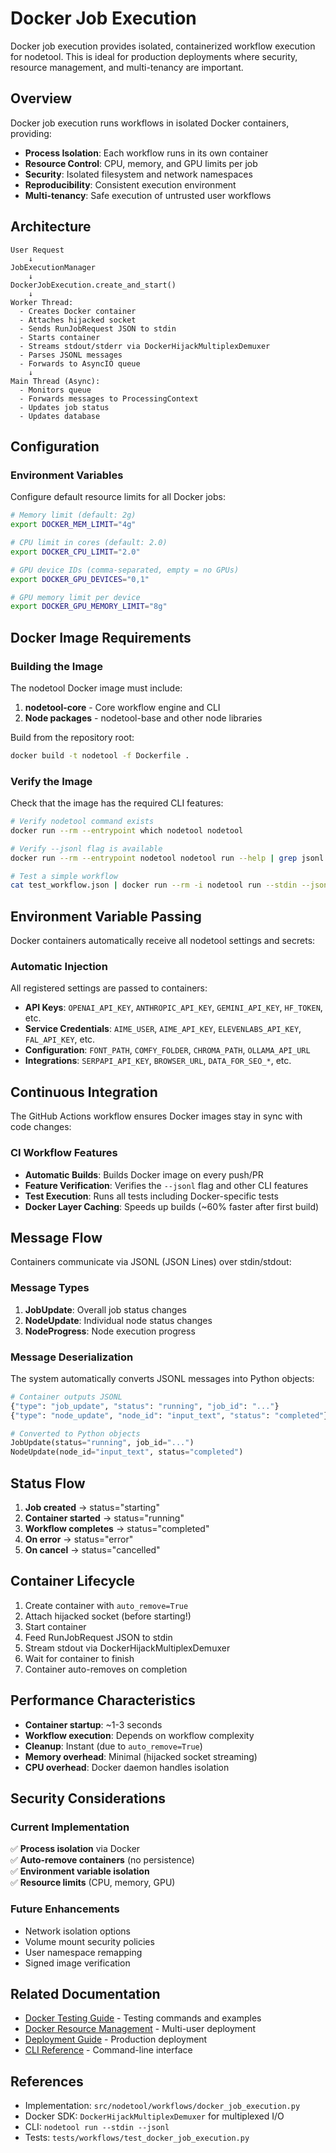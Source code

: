 # Docker Job Execution

Docker job execution provides isolated, containerized workflow execution for nodetool. This is ideal for production
deployments where security, resource management, and multi-tenancy are important.

## Overview

Docker job execution runs workflows in isolated Docker containers, providing:

- **Process Isolation**: Each workflow runs in its own container
- **Resource Control**: CPU, memory, and GPU limits per job
- **Security**: Isolated filesystem and network namespaces
- **Reproducibility**: Consistent execution environment
- **Multi-tenancy**: Safe execution of untrusted user workflows

## Architecture

```
User Request
    ↓
JobExecutionManager
    ↓
DockerJobExecution.create_and_start()
    ↓
Worker Thread:
  - Creates Docker container
  - Attaches hijacked socket
  - Sends RunJobRequest JSON to stdin
  - Starts container
  - Streams stdout/stderr via DockerHijackMultiplexDemuxer
  - Parses JSONL messages
  - Forwards to AsyncIO queue
    ↓
Main Thread (Async):
  - Monitors queue
  - Forwards messages to ProcessingContext
  - Updates job status
  - Updates database
```

## Configuration

### Environment Variables

Configure default resource limits for all Docker jobs:

```bash
# Memory limit (default: 2g)
export DOCKER_MEM_LIMIT="4g"

# CPU limit in cores (default: 2.0)
export DOCKER_CPU_LIMIT="2.0"

# GPU device IDs (comma-separated, empty = no GPUs)
export DOCKER_GPU_DEVICES="0,1"

# GPU memory limit per device
export DOCKER_GPU_MEMORY_LIMIT="8g"
```

## Docker Image Requirements

### Building the Image

The nodetool Docker image must include:

1. **nodetool-core** - Core workflow engine and CLI
1. **Node packages** - nodetool-base and other node libraries

Build from the repository root:

```bash
docker build -t nodetool -f Dockerfile .
```

### Verify the Image

Check that the image has the required CLI features:

```bash
# Verify nodetool command exists
docker run --rm --entrypoint which nodetool nodetool

# Verify --jsonl flag is available
docker run --rm --entrypoint nodetool nodetool run --help | grep jsonl

# Test a simple workflow
cat test_workflow.json | docker run --rm -i nodetool run --stdin --jsonl
```

## Environment Variable Passing

Docker containers automatically receive all nodetool settings and secrets:

### Automatic Injection

All registered settings are passed to containers:

- **API Keys**: `OPENAI_API_KEY`, `ANTHROPIC_API_KEY`, `GEMINI_API_KEY`, `HF_TOKEN`, etc.
- **Service Credentials**: `AIME_USER`, `AIME_API_KEY`, `ELEVENLABS_API_KEY`, `FAL_API_KEY`, etc.
- **Configuration**: `FONT_PATH`, `COMFY_FOLDER`, `CHROMA_PATH`, `OLLAMA_API_URL`
- **Integrations**: `SERPAPI_API_KEY`, `BROWSER_URL`, `DATA_FOR_SEO_*`, etc.

## Continuous Integration

The GitHub Actions workflow ensures Docker images stay in sync with code changes:

### CI Workflow Features

- **Automatic Builds**: Builds Docker image on every push/PR
- **Feature Verification**: Verifies the `--jsonl` flag and other CLI features
- **Test Execution**: Runs all tests including Docker-specific tests
- **Docker Layer Caching**: Speeds up builds (~60% faster after first build)

## Message Flow

Containers communicate via JSONL (JSON Lines) over stdin/stdout:

### Message Types

1. **JobUpdate**: Overall job status changes
1. **NodeUpdate**: Individual node status changes
1. **NodeProgress**: Node execution progress

### Message Deserialization

The system automatically converts JSONL messages into Python objects:

```python
# Container outputs JSONL
{"type": "job_update", "status": "running", "job_id": "..."}
{"type": "node_update", "node_id": "input_text", "status": "completed"}

# Converted to Python objects
JobUpdate(status="running", job_id="...")
NodeUpdate(node_id="input_text", status="completed")
```

## Status Flow

1. **Job created** → status="starting"
1. **Container started** → status="running"
1. **Workflow completes** → status="completed"
1. **On error** → status="error"
1. **On cancel** → status="cancelled"

## Container Lifecycle

1. Create container with `auto_remove=True`
1. Attach hijacked socket (before starting!)
1. Start container
1. Feed RunJobRequest JSON to stdin
1. Stream stdout via DockerHijackMultiplexDemuxer
1. Wait for container to finish
1. Container auto-removes on completion

## Performance Characteristics

- **Container startup**: ~1-3 seconds
- **Workflow execution**: Depends on workflow complexity
- **Cleanup**: Instant (due to `auto_remove=True`)
- **Memory overhead**: Minimal (hijacked socket streaming)
- **CPU overhead**: Docker daemon handles isolation

## Security Considerations

### Current Implementation

✅ **Process isolation** via Docker\
✅ **Auto-remove containers** (no persistence)\
✅ **Environment variable isolation**\
✅ **Resource limits** (CPU, memory, GPU)

### Future Enhancements

- Network isolation options
- Volume mount security policies
- User namespace remapping
- Signed image verification

## Related Documentation

- [Docker Testing Guide](docker-testing.md) - Testing commands and examples
- [Docker Resource Management](docker-resource-management.md) - Multi-user deployment
- [Deployment Guide](deployment.md) - Production deployment
- [CLI Reference](cli.md) - Command-line interface

## References

- Implementation: `src/nodetool/workflows/docker_job_execution.py`
- Docker SDK: `DockerHijackMultiplexDemuxer` for multiplexed I/O
- CLI: `nodetool run --stdin --jsonl`
- Tests: `tests/workflows/test_docker_job_execution.py`
